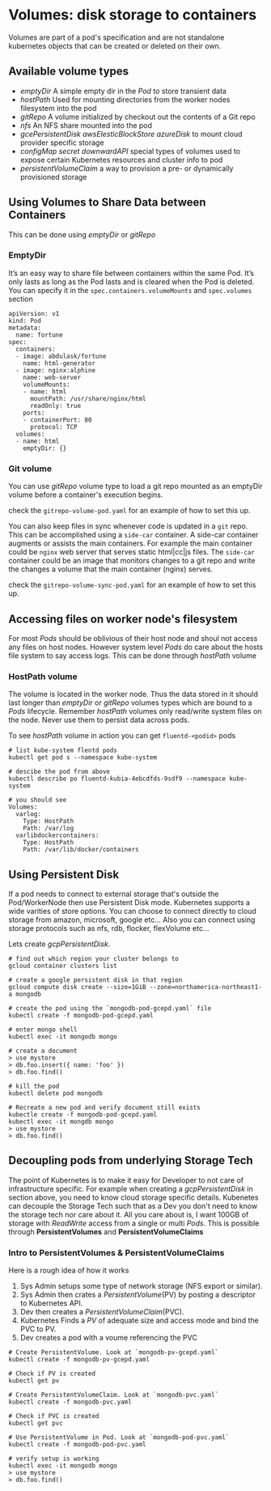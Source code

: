 # Volumes: disk storage to containers

Volumes are part of a pod's specification and are not standalone kubernetes objects that can be created or deleted on their own. 

## Available volume types
- _emptyDir_ A simple empty dir in the *Pod* to store transient data
- _hostPath_ Used for mounting directories from the worker nodes filesystem into the pod
- _gitRepo_ A volume initialized by checkout out the contents of a Git repo
- _nfs_ An NFS share mounted into the pod
- _gcePersistentDisk_ _awsElesticBlockStore_ _azureDisk_ to mount cloud provider specific storage
- _configMap_ _secret_ _downwardAPI_ special types of volumes used to expose certain Kubernetes resources and cluster info to pod
- _persistentVolumeClaim_ a way to provision a pre- or dynamically provisioned storage

## Using Volumes to Share Data between Containers

This can be done using _emptyDir_ or _gitRepo_

### EmptyDir
It’s an easy way to share file between containers within the same Pod. It’s only lasts as long as the Pod lasts and is cleared when the Pod is deleted. You can specify it in the `spec.containers.volumeMounts`  and `spec.volumes` section

```
apiVersion: v1
kind: Pod
metadata:
  name: fortune
spec:
  containers:
  - image: abdulask/fortune
    name: html-generator
  - image: nginx:alphine
    name: web-server
    volumeMounts:
    - name: html
      mountPath: /usr/share/nginx/html
      readOnly: true
    ports:
    - containerPort: 80
      protocol: TCP
  volumes:
  - name: html
    emptyDir: {}
```

### Git volume

You can use _gitRepo_ volume type to load a git repo mounted as an emptyDir volume before a container's execution begins.

check the `gitrepo-volume-pod.yaml` for an example of how to set this up.

You can also keep files in sync whenever code is updated in a `git` repo. This can be accomplished using a `side-car` container. A side-car container augments or assists the main containers. For example the main container could be `nginx` web server that serves static html|cc|js files. The `side-car` container could be an image that monitors changes to a git repo and write the changes a volume that the main container (nginx) serves.

check the `gitrepo-volume-sync-pod.yaml` for an example of how to set this up.

## Accessing files on worker node's filesystem
For most _Pods_ should be oblivious of their host node and shoul not access any files on host nodes. However system level _Pods_ do care about the hosts file system to say access logs. This can be done through _hostPath_ volume

### HostPath volume
The volume is located in the worker node. Thus the data stored in it should last longer than _emptyDir_ or _gitRepo_ volumes types which are bound to a _Pods_ lifecycle. 
Remember _hostPath_ volumes only read/write system files on the node. Never use them to persist data across pods.

To see _hostPath_ volume in action you can get `fluentd-<podid>` pods

```
# list kube-system flentd pods
kubectl get pod s --namespace kube-system

# descibe the pod from above
kubectl describe po fluentd-kubia-4ebcdfds-9sdf9 --namespace kube-system

# you should see
Volumes:
  varlog:
    Type: HostPath
    Path: /var/log
  varlibdockercontainers:
    Type: HostPath
    Path: /var/lib/docker/containers
```

## Using Persistent Disk
If a pod needs to connect to external storage that's outside the Pod/WorkerNode then use Persistent Disk mode. Kubernetes supports a wide varities of store options. You can choose to connect directly to cloud storage from amazon, microsoft, google etc... Also you can connect using storage protocols such as nfs, rdb, flocker, flexVolume etc...

Lets create _gcpPersistentDisk_.

```
# find out which region your cluster belongs to
gcloud container clusters list

# create a google persistent disk in that region
gcloud compute disk create --size=1GiB --zone=northamerica-northeast1-a mongodb

# create the pod using the `mongodb-pod-gcepd.yaml` file
kubectl create -f mongodb-pod-gcepd.yaml

# enter mongo shell
kubectl exec -it mongodb mongo

# create a document
> use mystore
> db.foo.insert({ name: 'foo' })
> db.foo.find()

# kill the pod
kubectl delete pod mongodb

# Recreate a new pod and verify document still exists
kubectle create -f mongodb-pod-gcepd.yaml
kubectl exec -it mongdb mongo
> use mystore
> db.foo.find()
```

## Decoupling pods from underlying Storage Tech
The point of Kubernetes is to make it easy for Developer to not care of infrastructure specific. For example when creating a _gcpPersistentDisk_ in section above, you need to know cloud storage specific details. Kubenetes can decouple the Storage Tech such that as a Dev you don't need to know the storage tech nor care about it. All you care about is, I want 100GB of storage with _ReadWrite_ access from a single or multi _Pods_. This is possible through **PersistentVolumes** and **PersistentVolumeClaims**

### Intro to PersistentVolumes & PersistentVolumeClaims
Here is a rough idea of how it works

1. Sys Admin setups some type of network storage (NFS export or similar). 
2. Sys Admin then crates a _PersistentVolume_(PV) by posting a descriptor to Kubernetes API. 
3. Dev then creates a _PersistentVolumeClaim_(PVC). 
4. Kubernetes Finds a _PV_ of adequate size and access mode and bind the PVC to PV. 
5. Dev creates a pod with a voume referencing the PVC


```
# Create PersistentVolume. Look at `mongodb-pv-gcepd.yaml`
kubectl create -f mongodb-pv-gcepd.yaml

# Check if PV is created
kubectl get pv

# Create PersistentVolumeClaim. Look at `mongodb-pvc.yaml`
kubectl create -f mongodb-pvc.yaml

# Check if PVC is created
kubectl get pvc

# Use PersistentVolume in Pod. Look at `mongodb-pod-pvc.yaml`
kubectl create -f mongodb-pod-pvc.yaml

# verify setup is working
kubectl exec -it mongodb mongo
> use mystore
> db.foo.find()
``` 

